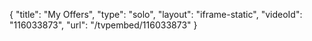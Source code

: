 {
    "title": "My Offers",
    "type": "solo",
    "layout": "iframe-static",
    "videoId": "116033873",
    "url": "\/tvpembed\/116033873"
}